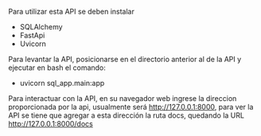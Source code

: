 Para utilizar esta API se deben instalar
- SQLAlchemy
- FastApi
- Uvicorn

Para levantar la API, posicionarse en el directorio anterior al de la API y ejecutar en bash el comando:
- uvicorn sql_app.main:app

Para interactuar con la API, en su navegador web ingrese la direccion proporcionada por la api, usualmente será http://127.0.0.1:8000, para ver la API se tiene que agregar a esta dirección la ruta docs, quedando la URL http://127.0.0.1:8000/docs
